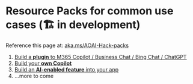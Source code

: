 # Resource Packs for common use cases (🏗️ in development)
Reference this page at: [aka.ms/AOAI-Hack-packs](https://aka.ms/AOAI-Hack-packs)

1. [Build a **plugin** to M365 Copilot / Business Chat / Bing Chat / ChatGPT](https://aka.ms/AOAI-Hack-build-plugin)
2. [Build your **own Copilot** ](https://aka.ms/AOAI-Hack-build-copilot)
3. [Build an **AI-enabled feature** into your app](https://github.com/abbyjshen/AOAI-Hack-Pack/tree/main/packs/feature)
4. ...more to come
